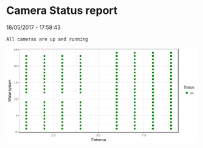 Camera Status report
================
18/05/2017 - 17:58:43

    All cameras are up and running

![](camreport_files/figure-markdown_github/unnamed-chunk-2-1.png)
